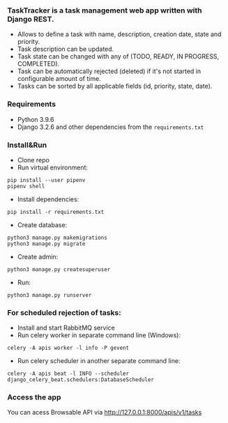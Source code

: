 ### TaskTracker is a task management web app written with Django REST.

- Allows to define a task with name, description, creation date, state and priority.
- Task description can be updated.
- Task state can be changed with any of (TODO, READY, IN PROGRESS, COMPLETED).
- Task can be automatically rejected (deleted) if it's not started in configurable amount of time.
- Tasks can be sorted by all applicable fields (id, priority, state, date).

### Requirements

- Python 3.9.6
- Django 3.2.6 and other dependencies from the `requirements.txt`

### Install&Run
- Clone repo
- Run virtual environment:
```
pip install --user pipenv
pipenv shell
```
- Install dependencies:
```
pip install -r requirements.txt
```
- Create database:
```
python3 manage.py makemigrations
python3 manage.py migrate
```
- Create admin:
```
python3 manage.py createsuperuser
```
- Run:
```
python3 manage.py runserver
```
### For scheduled rejection of tasks:
- Install and start RabbitMQ service
- Run celery worker in separate command line (Windows):
```
celery -A apis worker -l info -P gevent
```
- Run celery scheduler in another separate command line:
```
celery -A apis beat -l INFO --scheduler django_celery_beat.schedulers:DatabaseScheduler
```
### Access the app

You can acess Browsable API via http://127.0.0.1:8000/apis/v1/tasks
